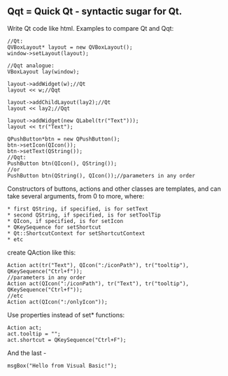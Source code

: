 Qqt = Quick Qt - syntactic sugar for Qt.
----------------------------------------
Write Qt code like html.
Examples to compare Qt and Qqt:

	//Qt:
	QVBoxLayout* layout = new QVBoxLayout();
	window->setLayout(layout);
	
	//Qqt analogue:
	VBoxLayout lay(window);

	layout->addWidget(w);//Qt
	layout << w;//Qqt

	layout->addChildLayout(lay2);//Qt
	layout << lay2;//Qqt

	layout->addWidget(new QLabel(tr("Text")));
	layout << tr("Text");

	QPushButton*btn = new QPushButton();
	btn->setIcon(QIcon());
	btn->setText(QString());
	//Qqt:
	PushButton btn(QIcon(), QString());
	//or
	PushButton btn(QString(), QIcon());//parameters in any order

Constructors of buttons, actions and other classes are templates, and can take several arguments, from 0 to more, where:

	* first QString, if specified, is for setText
	* second QString, if specified, is for setToolTip
	* QIcon, if specified, is for setIcon
	* QKeySequence for setShortcut
	* Qt::ShortcutContext for setShortcutContext
	* etc

create QAction like this:

	Action act(tr("Text"), QIcon(":/iconPath"), tr("tooltip"), QKeySequence("Ctrl+f"));
	//parameters in any order
	Action act(QIcon(":/iconPath"), tr("Text"), tr("tooltip"), QKeySequence("Ctrl+f"));
	//etc
	Action act(QIcon(":/onlyIcon"));

Use properties instead of set* functions:

	Action act;
	act.tooltip = "";
	act.shortcut = QKeySequence("Ctrl+F");

And the last -

	msgBox("Hello from Visual Basic!");